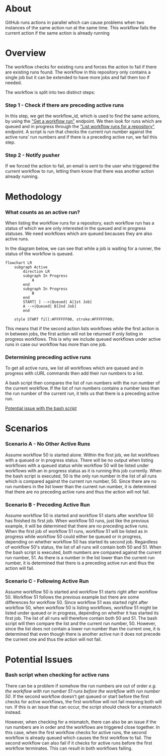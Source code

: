 # About
GitHub runs actions in parallel which can cause problems when two instances of the same action run at the same time. This workflow fails the current action if the same action is already running

# Overview
The workflow checks for existing runs and forces the action to fail if there are existing runs found. The workflow in this repository only contains a single job but it can be extended to have more jobs and fail them too if needed.

The workflow is split into two distinct steps:

### Step 1 - Check if there are preceding active runs
In this step, we get the workflow_id, which is used to find the same actions, by using the ["Get a workflow run"](https://docs.github.com/en/rest/actions/workflow-runs?apiVersion=2022-11-28#get-a-workflow-run) endpoint. We then look for runs which are queued and in progress through the ["List workflow runs for a repository"](https://docs.github.com/en/rest/actions/workflow-runs?apiVersion=2022-11-28#list-workflow-runs-for-a-repository) endpoint. A script is run that checks the current run number against the active runs' run numbers and if there is a preceding active run, we fail this step.

### Step 2 - Notify pusher
If we forced the action to fail, an email is sent to the user who triggered the current workflow to run, letting them know that there was another action already running.

# Methodology
### What counts as an active run? 
When listing the workflow runs for a repository, each workflow run has a status of which we are only interested in the queued and in progress statuses. We need workflows which are queued becauses they are also active runs.

In the diagram below, we can see that while a job is waiting for a runner, the status of the workflow is queued.

```mermaid
flowchart LR
    subgraph Active
        direction LR
        subgraph In Progress
            A
        end
        subgraph In Progress
            B
        end
        START[ ] -->|Queued| A[1st Job]
        A -->|Queued| B[2nd Job]
        end
    
    style START fill:#FFFFFF00, stroke:#FFFFFF00;
```
This means that if the second action lists workflows while the first action is in between jobs, the first action will not be returned if only listing in progress workflows. This is why we include queued workflows under active runs in case our workflow has more than one job. 

### Determining preceding active runs
To get all active runs, we list all workflows which are queued and in progress with cURL commands then add their run numbers to a list.

A bash script then compares the list of run numbers with the run number of the current workflow. If the list of run numbers contains a number less than the run number of the current run, it tells us that there is a preceding active run.

[Potential issue with the bash script](#bash-script-when-checking-for-active-runs)

# Scenarios
### Scenario A - No Other Active Runs
Assume workflow 50 is started alone. Within the first job, we list workflows with a queued or in progress status. There will be no output when listing workflows with a queued status while workflow 50 will be listed under workflows with an in progress status as it is running this job currently. When the bash script is executed, 50 is the only run number in the list of all runs which is compared against the current run number, 50. Since there are no run numbers in the list lower than the current run number, it is determined that there are no preceding active runs and thus the action will not fail.

### Scenario B - Preceding Active Run
Assume workflow 50 is started and workflow 51 starts after workflow 50 has finished its first job. When workflow 50 runs, just like the previous example, it will be determined that there are no preceding active runs. When the first job of workflow 51 runs, workflow 51 will be listed as in progress while workflow 50 could either be queued or in progress, depending on whether workflow 50 has started its second job. Regardless of workflow 50's status, the list of all runs will contain both 50 and 51. When the bash script is executed, both numbers are compared against the current run number, 51. As there is a number in the list lower than the current run number, it is determined that there is a preceding active run and thus the action will fail.

### Scenario C - Following Active Run
Assume workflow 50 is started and workflow 51 starts right after workflow 50. Workflow 51 follows the previous example but there are some differences for workflow 50. Since workflow 51 was started right after workflow 50, when workflow 50 is listing workflows, workflow 51 might be listed under queued or in progress, depending on whether it has started its first job. The list of all runs will therefore contain both 50 and 51. The bash script will then compare the list and the current run number, 50. However, since the list does not contain a lower run number than the current one, it is determined that even though there is another active run it does not precede the current one and thus the action will not fail.

# Potential Issues
### Bash script when checking for active runs
There can be a problem if somehow the run numbers are out of order *e.g. the workflow with run number 51 runs before the workflow with run number 50*. If the second workflow doesn't get queued or start before the first checks for active workflows, the first workflow will not fail meaning both will run. If this is an issue that can occur, the script should check for a mismatch instead.

However, when checking for a mismatch, there can also be an issue if the run numbers are in order and the workflows are triggered close together. In this case, when the first workflow checks for active runs, the second workflow is already queued which causes the first workflow to fail. The second workflow can also fail if it checks for active runs before the first workflow terminates. This can result in both workflows failing.